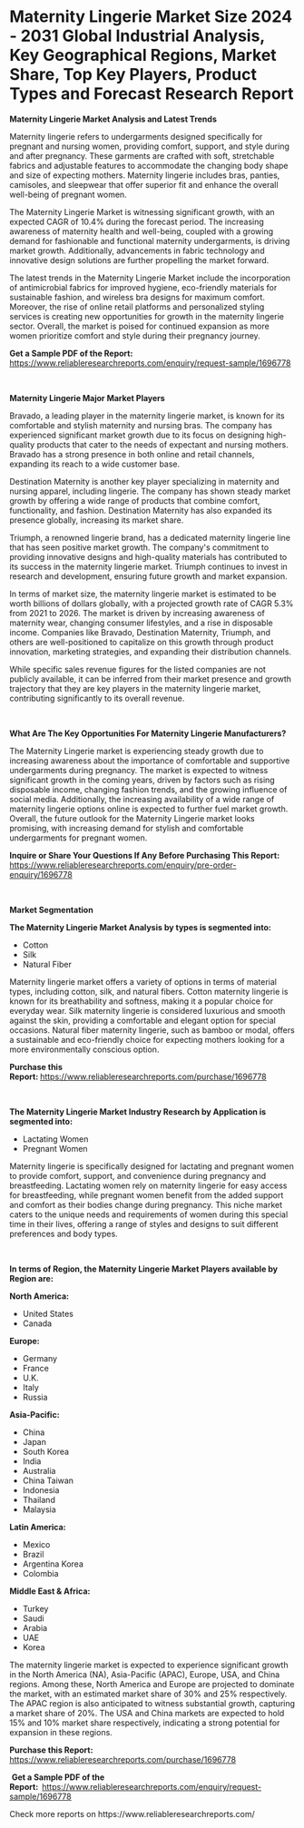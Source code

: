 <p><h1>Maternity Lingerie Market Size 2024 - 2031 Global Industrial Analysis, Key Geographical Regions, Market Share, Top Key Players, Product Types and Forecast Research Report</h1></p><p><strong>Maternity Lingerie Market Analysis and Latest Trends</strong></p>
<p><p>Maternity lingerie refers to undergarments designed specifically for pregnant and nursing women, providing comfort, support, and style during and after pregnancy. These garments are crafted with soft, stretchable fabrics and adjustable features to accommodate the changing body shape and size of expecting mothers. Maternity lingerie includes bras, panties, camisoles, and sleepwear that offer superior fit and enhance the overall well-being of pregnant women.</p><p>The Maternity Lingerie Market is witnessing significant growth, with an expected CAGR of 10.4% during the forecast period. The increasing awareness of maternity health and well-being, coupled with a growing demand for fashionable and functional maternity undergarments, is driving market growth. Additionally, advancements in fabric technology and innovative design solutions are further propelling the market forward.</p><p>The latest trends in the Maternity Lingerie Market include the incorporation of antimicrobial fabrics for improved hygiene, eco-friendly materials for sustainable fashion, and wireless bra designs for maximum comfort. Moreover, the rise of online retail platforms and personalized styling services is creating new opportunities for growth in the maternity lingerie sector. Overall, the market is poised for continued expansion as more women prioritize comfort and style during their pregnancy journey.</p></p>
<p><strong>Get a Sample PDF of the Report:&nbsp;</strong> <a href="https://www.reliableresearchreports.com/enquiry/request-sample/1696778">https://www.reliableresearchreports.com/enquiry/request-sample/1696778</a></p>
<p>&nbsp;</p>
<p><strong>Maternity Lingerie Major Market Players</strong></p>
<p><p>Bravado, a leading player in the maternity lingerie market, is known for its comfortable and stylish maternity and nursing bras. The company has experienced significant market growth due to its focus on designing high-quality products that cater to the needs of expectant and nursing mothers. Bravado has a strong presence in both online and retail channels, expanding its reach to a wide customer base.</p><p>Destination Maternity is another key player specializing in maternity and nursing apparel, including lingerie. The company has shown steady market growth by offering a wide range of products that combine comfort, functionality, and fashion. Destination Maternity has also expanded its presence globally, increasing its market share.</p><p>Triumph, a renowned lingerie brand, has a dedicated maternity lingerie line that has seen positive market growth. The company's commitment to providing innovative designs and high-quality materials has contributed to its success in the maternity lingerie market. Triumph continues to invest in research and development, ensuring future growth and market expansion.</p><p>In terms of market size, the maternity lingerie market is estimated to be worth billions of dollars globally, with a projected growth rate of CAGR 5.3% from 2021 to 2026. The market is driven by increasing awareness of maternity wear, changing consumer lifestyles, and a rise in disposable income. Companies like Bravado, Destination Maternity, Triumph, and others are well-positioned to capitalize on this growth through product innovation, marketing strategies, and expanding their distribution channels.</p><p>While specific sales revenue figures for the listed companies are not publicly available, it can be inferred from their market presence and growth trajectory that they are key players in the maternity lingerie market, contributing significantly to its overall revenue.</p></p>
<p>&nbsp;</p>
<p><strong>What Are The Key Opportunities For Maternity Lingerie Manufacturers?</strong></p>
<p><p>The Maternity Lingerie market is experiencing steady growth due to increasing awareness about the importance of comfortable and supportive undergarments during pregnancy. The market is expected to witness significant growth in the coming years, driven by factors such as rising disposable income, changing fashion trends, and the growing influence of social media. Additionally, the increasing availability of a wide range of maternity lingerie options online is expected to further fuel market growth. Overall, the future outlook for the Maternity Lingerie market looks promising, with increasing demand for stylish and comfortable undergarments for pregnant women.</p></p>
<p><strong>Inquire or Share Your Questions If Any Before Purchasing This Report:</strong> <a href="https://www.reliableresearchreports.com/enquiry/pre-order-enquiry/1696778">https://www.reliableresearchreports.com/enquiry/pre-order-enquiry/1696778</a></p>
<p>&nbsp;</p>
<p><strong>Market Segmentation</strong></p>
<p><strong>The Maternity Lingerie Market Analysis by types is segmented into:</strong></p>
<p><ul><li>Cotton</li><li>Silk</li><li>Natural Fiber</li></ul></p>
<p><p>Maternity lingerie market offers a variety of options in terms of material types, including cotton, silk, and natural fibers. Cotton maternity lingerie is known for its breathability and softness, making it a popular choice for everyday wear. Silk maternity lingerie is considered luxurious and smooth against the skin, providing a comfortable and elegant option for special occasions. Natural fiber maternity lingerie, such as bamboo or modal, offers a sustainable and eco-friendly choice for expecting mothers looking for a more environmentally conscious option.</p></p>
<p><strong>Purchase this Report:&nbsp;</strong><a href="https://www.reliableresearchreports.com/purchase/1696778">https://www.reliableresearchreports.com/purchase/1696778</a></p>
<p>&nbsp;</p>
<p><strong>The Maternity Lingerie Market Industry Research by Application is segmented into:</strong></p>
<p><ul><li>Lactating Women</li><li>Pregnant Women</li></ul></p>
<p><p>Maternity lingerie is specifically designed for lactating and pregnant women to provide comfort, support, and convenience during pregnancy and breastfeeding. Lactating women rely on maternity lingerie for easy access for breastfeeding, while pregnant women benefit from the added support and comfort as their bodies change during pregnancy. This niche market caters to the unique needs and requirements of women during this special time in their lives, offering a range of styles and designs to suit different preferences and body types.</p></p>
<p>&nbsp;</p>
<p><strong>In terms of Region, the Maternity Lingerie Market Players available by Region are:</strong></p>
<p>
    <p> <strong> North America: </strong>
        <ul>
            <li>United States</li>
            <li>Canada</li>
        </ul>
        </p> 
    <p> <strong> Europe: </strong>
        <ul>
            <li>Germany</li>
            <li>France</li>
            <li>U.K.</li>
            <li>Italy</li>
            <li>Russia</li>
        </ul>
        </p> 
    <p> <strong> Asia-Pacific: </strong>
        <ul>
            <li>China</li>
            <li>Japan</li>
            <li>South Korea</li>
            <li>India</li>
            <li>Australia</li>
            <li>China Taiwan</li>
            <li>Indonesia</li>
            <li>Thailand</li>
            <li>Malaysia</li>
        </ul>
        </p> 
    <p> <strong> Latin America: </strong>
        <ul>
            <li>Mexico</li>
            <li>Brazil</li>
            <li>Argentina Korea</li>
            <li>Colombia</li>
        </ul>
        </p> 
    <p> <strong> Middle East & Africa: </strong>
        <ul>
            <li>Turkey</li>
            <li>Saudi</li>
            <li>Arabia</li>
            <li>UAE</li>
            <li>Korea</li>
        </ul>
    </p>
    </p>
<p><p>The maternity lingerie market is expected to experience significant growth in the North America (NA), Asia-Pacific (APAC), Europe, USA, and China regions. Among these, North America and Europe are projected to dominate the market, with an estimated market share of 30% and 25% respectively. The APAC region is also anticipated to witness substantial growth, capturing a market share of 20%. The USA and China markets are expected to hold 15% and 10% market share respectively, indicating a strong potential for expansion in these regions.</p></p>
<p><strong>Purchase this Report: </strong><a href="https://www.reliableresearchreports.com/purchase/1696778">https://www.reliableresearchreports.com/purchase/1696778</a></p>
<p>&nbsp;<strong>Get a Sample PDF of the Report:&nbsp;&nbsp;</strong><a href="https://www.reliableresearchreports.com/enquiry/request-sample/1696778">https://www.reliableresearchreports.com/enquiry/request-sample/1696778</a></p>
<p><strong></strong></p>
<p>Check more reports on https://www.reliableresearchreports.com/</p>